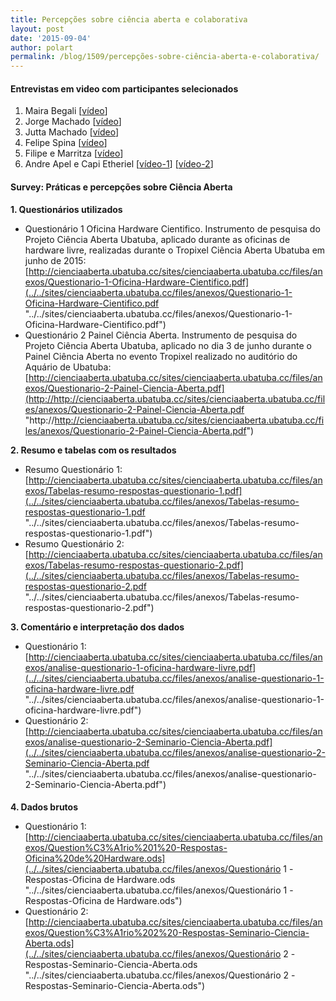 ```yaml
---
title: Percepções sobre ciência aberta e colaborativa
layout: post
date: '2015-09-04'
author: polart
permalink: /blog/1509/percepções-sobre-ciência-aberta-e-colaborativa/
---
```


#### 

#### **Entrevistas em video com participantes selecionados**

1. Maira Begali [[vídeo](https://www.youtube.com/watch?v=jHL-YyTkKCo "https://www.youtube.com/watch?v=jHL-YyTkKCo")]
2. Jorge Machado [[vídeo](https://www.youtube.com/watch?v=NlrCDeTsKO0 "https://www.youtube.com/watch?v=NlrCDeTsKO0")]
3. Jutta Machado [[vídeo](https://www.youtube.com/watch?v=4fYSacHBjPs "https://www.youtube.com/watch?v=4fYSacHBjPs")]
4. Felipe Spina [[vídeo](https://www.youtube.com/watch?v=VLrizmH6z9U "https://www.youtube.com/watch?v=VLrizmH6z9U")]
5. Filipe e Marritza [[vídeo](https://www.youtube.com/watch?v=m5EQ9leJq90 "https://www.youtube.com/watch?v=m5EQ9leJq90")]
6. Andre Apel e Capi Etheriel [[vídeo-1](https://www.youtube.com/watch?v=LaZcehrNnsQ "https://www.youtube.com/watch?v=LaZcehrNnsQ")] [[vídeo-2](https://www.youtube.com/watch?v=beMWOHrxZ4k "https://www.youtube.com/watch?v=beMWOHrxZ4k")]

#### 

#### **Survey: Práticas e percepções sobre Ciência Aberta**

**1. Questionários utilizados**

* Questionário 1 Oficina Hardware Cientifico. Instrumento de pesquisa do Projeto Ciência Aberta Ubatuba, aplicado durante as oficinas de hardware livre, realizadas durante o Tropixel Ciência Aberta Ubatuba em junho de 2015: [http://cienciaaberta.ubatuba.cc/sites/cienciaaberta.ubatuba.cc/files/anexos/Questionario-1-Oficina-Hardware-Cientifico.pdf](../../sites/cienciaaberta.ubatuba.cc/files/anexos/Questionario-1-Oficina-Hardware-Cientifico.pdf "../../sites/cienciaaberta.ubatuba.cc/files/anexos/Questionario-1-Oficina-Hardware-Cientifico.pdf")
* Questionário 2 Painel Ciência Aberta. Instrumento de pesquisa do Projeto Ciência Aberta Ubatuba, aplicado no dia 3 de junho durante o Painel Ciência Aberta no evento Tropixel realizado no auditório do Aquário de Ubatuba: [http://cienciaaberta.ubatuba.cc/sites/cienciaaberta.ubatuba.cc/files/anexos/Questionario-2-Painel-Ciencia-Aberta.pdf](http://http://cienciaaberta.ubatuba.cc/sites/cienciaaberta.ubatuba.cc/files/anexos/Questionario-2-Painel-Ciencia-Aberta.pdf "http://http://cienciaaberta.ubatuba.cc/sites/cienciaaberta.ubatuba.cc/files/anexos/Questionario-2-Painel-Ciencia-Aberta.pdf")

**2. Resumo e tabelas com os resultados**

* Resumo Questionário 1: [http://cienciaaberta.ubatuba.cc/sites/cienciaaberta.ubatuba.cc/files/anexos/Tabelas-resumo-respostas-questionario-1.pdf](../../sites/cienciaaberta.ubatuba.cc/files/anexos/Tabelas-resumo-respostas-questionario-1.pdf "../../sites/cienciaaberta.ubatuba.cc/files/anexos/Tabelas-resumo-respostas-questionario-1.pdf")
* Resumo Questionário 2: [http://cienciaaberta.ubatuba.cc/sites/cienciaaberta.ubatuba.cc/files/anexos/Tabelas-resumo-respostas-questionario-2.pdf](../../sites/cienciaaberta.ubatuba.cc/files/anexos/Tabelas-resumo-respostas-questionario-2.pdf "../../sites/cienciaaberta.ubatuba.cc/files/anexos/Tabelas-resumo-respostas-questionario-2.pdf")

**3. Comentário e interpretação dos dados**

* Questionário 1: [http://cienciaaberta.ubatuba.cc/sites/cienciaaberta.ubatuba.cc/files/anexos/analise-questionario-1-oficina-hardware-livre.pdf](../../sites/cienciaaberta.ubatuba.cc/files/anexos/analise-questionario-1-oficina-hardware-livre.pdf "../../sites/cienciaaberta.ubatuba.cc/files/anexos/analise-questionario-1-oficina-hardware-livre.pdf")
* Questionário 2: [http://cienciaaberta.ubatuba.cc/sites/cienciaaberta.ubatuba.cc/files/anexos/analise-questionario-2-Seminario-Ciencia-Aberta.pdf](../../sites/cienciaaberta.ubatuba.cc/files/anexos/analise-questionario-2-Seminario-Ciencia-Aberta.pdf "../../sites/cienciaaberta.ubatuba.cc/files/anexos/analise-questionario-2-Seminario-Ciencia-Aberta.pdf")

#### 

**4. Dados brutos**

* Questionário 1: [http://cienciaaberta.ubatuba.cc/sites/cienciaaberta.ubatuba.cc/files/anexos/Question%C3%A1rio%201%20-Respostas-Oficina%20de%20Hardware.ods](../../sites/cienciaaberta.ubatuba.cc/files/anexos/Questionário 1 -Respostas-Oficina de Hardware.ods "../../sites/cienciaaberta.ubatuba.cc/files/anexos/Questionário 1 -Respostas-Oficina de Hardware.ods")
* Questionário 2: [http://cienciaaberta.ubatuba.cc/sites/cienciaaberta.ubatuba.cc/files/anexos/Question%C3%A1rio%202%20-Respostas-Seminario-Ciencia-Aberta.ods](../../sites/cienciaaberta.ubatuba.cc/files/anexos/Questionário 2 -Respostas-Seminario-Ciencia-Aberta.ods "../../sites/cienciaaberta.ubatuba.cc/files/anexos/Questionário 2 -Respostas-Seminario-Ciencia-Aberta.ods")

#### 